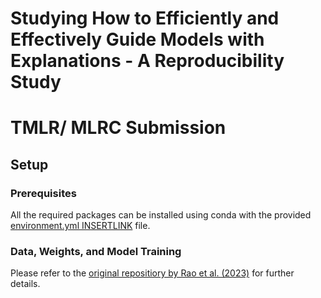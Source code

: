# Studying How to Efficiently and Effectively Guide Models with Explanations - A Reproducibility Study

# TMLR/ MLRC Submission

## Setup
### Prerequisites
All the required packages can be installed using conda with the provided [environment.yml INSERTLINK]() file. 

### Data, Weights, and Model Training
Please refer to the [original repositiory by Rao et al. (2023)](https://github.com/sukrutrao/Model-Guidance?tab=readme-ov-file) for further details.


